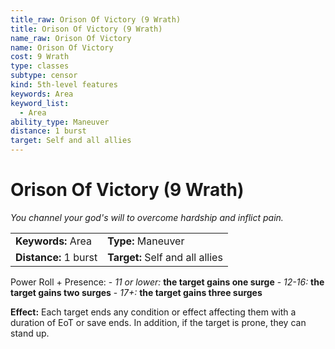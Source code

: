 ```yaml
---
title_raw: Orison Of Victory (9 Wrath)
title: Orison Of Victory (9 Wrath)
name_raw: Orison Of Victory
name: Orison Of Victory
cost: 9 Wrath
type: classes
subtype: censor
kind: 5th-level features
keywords: Area
keyword_list:
  - Area
ability_type: Maneuver
distance: 1 burst
target: Self and all allies
---
```


# Orison Of Victory (9 Wrath)

*You channel your god's will to overcome hardship and inflict pain.*

|                       |                                 |
| :-------------------- | :------------------------------ |
| **Keywords:** Area    | **Type:** Maneuver              |
| **Distance:** 1 burst | **Target:** Self and all allies |

Power Roll + Presence: - *11 or lower:* **the target gains one surge** - *12-16:* **the target gains two surges** - *17+:* **the target gains three surges**

**Effect:** Each target ends any condition or effect affecting them with a duration of EoT or save ends. In addition, if the target is prone, they can stand up.
